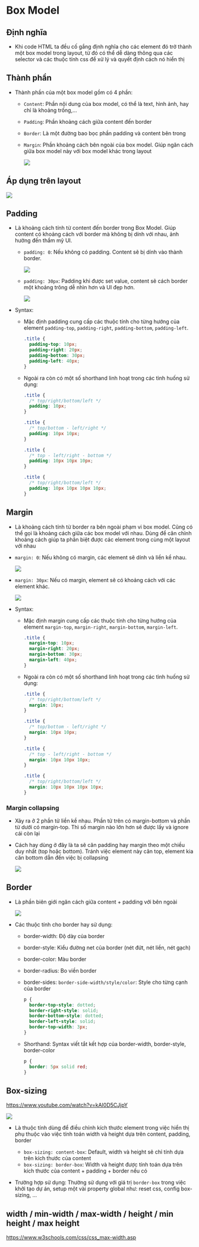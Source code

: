 # Box Model

## Định nghĩa

- Khi code HTML ta đều cố gắng định nghĩa cho các element đó trở thành một box model trong layout, từ đó có thể dễ dàng thông qua các selector và các thuộc tính css để xử lý và quyết định cách nó hiển thị

## Thành phần

- Thành phần của một box model gồm có 4 phần:

  - `Content`: Phần nội dung của box model, có thể là text, hình ảnh, hay chỉ là khoảng trống,...
  - `Padding`: Phần khoảng cách giữa content đến border
  - `Border`: Là một đường bao bọc phần padding và content bên trong
  - `Margin`: Phần khoảng cách bên ngoài của box model. Giúp ngăn cách giữa box model này với box model khác trong layout

    ![](images/box-model-1.png)

## Áp dụng trên layout

![](images/box-model-2.png)

## Padding

- Là khoảng cách tính từ content đến border trong Box Model. Giúp content có khoảng cách với border mà không bị dính với nhau, ảnh hưởng đến thẩm mỹ UI.

  - `padding: 0`: Nếu không có padding. Content sẽ bị dính vào thành border.

    ![](images/padding-0.png)

  - `padding: 30px`: Padding khi được set value, content sẽ cách border một khoảng trông dễ nhìn hơn và UI đẹp hơn.

    ![](images/padding-30px.png)

- Syntax:

  - Mặc định padding cung cấp các thuộc tính cho từng hướng của element `padding-top`, `padding-right`, `padding-bottom`, `padding-left`.

    ```css
    .title {
      padding-top: 10px;
      padding-right: 20px;
      padding-bottom: 30px;
      padding-left: 40px;
    }
    ```

  - Ngoài ra còn có một số shorthand linh hoạt trong các tình huống sử dụng:

    ```css
    .title {
      /* top/right/bottom/left */
      padding: 10px;
    }

    .title {
      /* top/bottom - left/right */
      padding: 10px 10px;
    }

    .title {
      /* top - left/right - bottom */
      padding: 10px 10px 10px;
    }

    .title {
      /* top/right/bottom/left */
      padding: 10px 10px 10px 10px;
    }
    ```

## Margin

- Là khoảng cách tính từ border ra bên ngoài phạm vi box model. Cũng có thể gọi là khoảng cách giữa các box model với nhau. Dùng để căn chỉnh khoảng cách giúp ta phân biệt được các element trong cùng một layout với nhau

- `margin: 0`: Nếu không có margin, các element sẽ dính và liền kề nhau.

  ![](images/margin-0.png)

- `margin: 30px`: Nếu có margin, element sẽ có khoảng cách với các element khác.

  ![](images/margin-30px.png)

- Syntax:

  - Mặc định margin cung cấp các thuộc tính cho từng hướng của element `margin-top`, `margin-right`, `margin-bottom`, `margin-left`.

    ```css
    .title {
      margin-top: 10px;
      margin-right: 20px;
      margin-bottom: 30px;
      margin-left: 40px;
    }
    ```

  - Ngoài ra còn có một số shorthand linh hoạt trong các tình huống sử dụng:

    ```css
    .title {
      /* top/right/bottom/left */
      margin: 10px;
    }

    .title {
      /* top/bottom - left/right */
      margin: 10px 10px;
    }

    .title {
      /* top - left/right - bottom */
      margin: 10px 10px 10px;
    }

    .title {
      /* top/right/bottom/left */
      margin: 10px 10px 10px 10px;
    }
    ```

### Margin collapsing

- Xảy ra ở 2 phần tử liền kề nhau. Phần tử trên có margin-bottom và phần từ dưới có margin-top. Thì số margin nào lớn hơn sẽ được lấy và ignore cái còn lại
- Cách hay dùng ở đây là ta sẽ căn padding hay margin theo một chiều duy nhất (top hoặc bottom). Tránh việc element này căn top, element kia căn bottom dẫn đến việc bị collapsing

  ![](/2_Programs/Stage2/2_css/images/margin-collapsing.png)

## Border

- Là phần biên giới ngăn cách giữa content + padding với bên ngoài

  ![](images/css-border.jpg)

- Các thuộc tính cho border hay sử dụng:

  - border-width: Độ dày của border
  - border-style: Kiểu đường net của border (nét đứt, nét liền, nét gạch)
  - border-color: Màu border
  - border-radius: Bo viền border
  - border-sides: `border-side-width/style/color`: Style cho từng cạnh của border

    ```css
    p {
      border-top-style: dotted;
      border-right-style: solid;
      border-bottom-style: dotted;
      border-left-style: solid;
      border-top-width: 3px;
    }
    ```

  - Shorthand: Syntax viết tắt kết hợp của border-width, border-style, border-color
    ```css
    p {
      border: 5px solid red;
    }
    ```

## Box-sizing

https://www.youtube.com/watch?v=kAI0D5CJjpY

![](images/box-sizing.jpeg)

- Là thuộc tính dùng để điều chỉnh kích thước element trong việc hiển thị phụ thuộc vào việc tính toán width và height dựa trên content, padding, border

  - `box-sizing: content-box`: Default, width và height sẽ chỉ tính dựa trên kích thước của content
  - `box-sizing: border-box`: Width và height được tính toán dựa trên kích thước của content + padding + border nếu có

- Trường hợp sử dụng: Thường sử dụng với giá trị `border-box` trong việc khởi tạo dự án, setup một vài property global như: reset css, config box-sizing, ...

## width / min-width / max-width / height / min height / max height

https://www.w3schools.com/css/css_max-width.asp

```css

```
